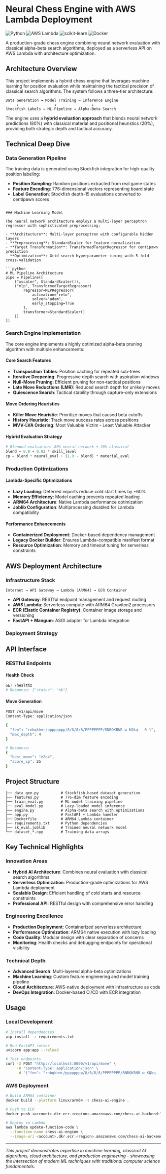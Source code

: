 # Neural Chess Engine with AWS Lambda Deployment

![Python](https://img.shields.io/badge/Python-3.12-blue.svg)
![AWS Lambda](https://img.shields.io/badge/AWS-Lambda-orange.svg)
![scikit-learn](https://img.shields.io/badge/scikit--learn-ML-green.svg)
![Docker](https://img.shields.io/badge/Docker-Container-blue.svg)

A production-grade chess engine combining neural network evaluation with classical alpha-beta search algorithms, deployed as a serverless API on AWS Lambda with architecture optimization.

## Architecture Overview

This project implements a hybrid chess engine that leverages machine learning for position evaluation while maintaining the tactical precision of classical search algorithms. The system follows a three-tier architecture:

```
Data Generation → Model Training → Inference Engine
     ↓                ↓                ↓
Stockfish Labels → ML Pipeline → Alpha-Beta Search
```

The engine uses a **hybrid evaluation approach** that blends neural network predictions (80%) with classical material and positional heuristics (20%), providing both strategic depth and tactical accuracy.

## Technical Deep Dive

### Data Generation Pipeline

The training data is generated using Stockfish integration for high-quality position labeling:

- **Position Sampling**: Random positions extracted from real game states
- **Feature Encoding**: 776-dimensional vectors representing board state
- **Label Generation**: Stockfish depth-15 evaluations converted to centipawn scores
```

### Machine Learning Model

The neural network architecture employs a multi-layer perceptron regressor with sophisticated preprocessing:

- **Architecture**: Multi-layer perceptron with configurable hidden layers
- **Preprocessing**: StandardScaler for feature normalization
- **Target Transformation**: TransformedTargetRegressor for centipawn prediction
- **Optimization**: Grid search hyperparameter tuning with 5-fold cross-validation

```python
# ML Pipeline Architecture
pipe = Pipeline([
    ("xscaler", StandardScaler()),
    ("mlp", TransformedTargetRegressor(
        regressor=MLPRegressor(
            activation="relu",
            solver="adam",
            early_stopping=True
        ),
        transformer=StandardScaler()
    ))
])
```

### Search Engine Implementation

The core engine implements a highly optimized alpha-beta pruning algorithm with multiple enhancements:

#### Core Search Features
- **Transposition Tables**: Position caching for repeated sub-trees
- **Iterative Deepening**: Progressive depth search with aspiration windows
- **Null-Move Pruning**: Efficient pruning for non-tactical positions
- **Late Move Reductions (LMR)**: Reduced search depth for unlikely moves
- **Quiescence Search**: Tactical stability through capture-only extensions

#### Move Ordering Heuristics
- **Killer Move Heuristic**: Prioritize moves that caused beta cutoffs
- **History Heuristic**: Track move success rates across positions
- **MVV-LVA Ordering**: Most Valuable Victim - Least Valuable Attacker

#### Hybrid Evaluation Strategy
```python
# Blended evaluation: 80% neural network + 20% classical
blend = 0.8 + 0.02 * skill_level
cp = blend * neural_eval + (1.0 - blend) * material_eval
```

### Production Optimizations

#### Lambda-Specific Optimizations
- **Lazy Loading**: Deferred imports reduce cold start times by ~60%
- **Memory Efficiency**: Model caching prevents repeated loading
- **ARM64 Architecture**: Native Lambda performance optimization
- **Joblib Configuration**: Multiprocessing disabled for Lambda compatibility

#### Performance Enhancements
- **Containerized Deployment**: Docker-based dependency management
- **Legacy Docker Builder**: Ensures Lambda-compatible manifest format
- **Resource Optimization**: Memory and timeout tuning for serverless constraints

## AWS Deployment Architecture

### Infrastructure Stack

```
Internet → API Gateway → Lambda (ARM64) → ECR Container
```

- **API Gateway**: RESTful endpoint management and request routing
- **AWS Lambda**: Serverless compute with ARM64 Graviton2 processors
- **ECR (Elastic Container Registry)**: Container image storage and versioning
- **FastAPI + Mangum**: ASGI adapter for Lambda integration

### Deployment Strategy

## API Interface

### RESTful Endpoints

#### Health Check
```bash
GET /healthz
# Response: {"status": "ok"}
```

#### Move Generation
```bash
POST /v1/api/move
Content-Type: application/json

{
  "fen": "rnbqkbnr/pppppppp/8/8/8/8/PPPPPPPP/RNBQKBNR w KQkq - 0 1",
  "max_depth": 4
}

# Response:
{
  "best_move": "e2e4",
  "score_cp": 25
}
```

## Project Structure

```
├── data_gen.py          # Stockfish-based dataset generation
├── features.py          # 776-dim feature encoding
├── train_eval.py        # ML model training pipeline
├── eval_model.py        # Lazy-loaded model inference
├── engine.py            # Alpha-beta search with optimizations
├── app.py               # FastAPI + Lambda handler
├── Dockerfile           # ARM64 Lambda container
├── requirements.txt     # Python dependencies
├── sk_eval.joblib       # Trained neural network model
└── dataset_*.npy        # Training data arrays
```

## Key Technical Highlights

### Innovation Areas
- **Hybrid AI Architecture**: Combines neural evaluation with classical search algorithms
- **Serverless Optimization**: Production-grade optimizations for AWS Lambda deployment
- **Scalable Design**: Efficient handling of cold starts and resource constraints
- **Professional API**: RESTful design with comprehensive error handling

### Engineering Excellence
- **Production Deployment**: Containerized serverless architecture
- **Performance Optimization**: ARM64 native execution with lazy loading
- **Code Quality**: Modular design with clear separation of concerns
- **Monitoring**: Health checks and debugging endpoints for operational visibility

### Technical Depth
- **Advanced Search**: Multi-layered alpha-beta optimizations
- **Machine Learning**: Custom feature engineering and model training pipeline
- **Cloud Architecture**: AWS-native deployment with infrastructure as code
- **DevOps Integration**: Docker-based CI/CD with ECR integration

## Usage

### Local Development
```bash
# Install dependencies
pip install -r requirements.txt

# Run FastAPI server
uvicorn app:app --reload

# Test endpoints
curl -X POST "http://localhost:8000/v1/api/move" \
     -H "Content-Type: application/json" \
     -d '{"fen": "rnbqkbnr/pppppppp/8/8/8/8/PPPPPPPP/RNBQKBNR w KQkq - 0 1"}'
```

### AWS Deployment
```bash
# Build ARM64 container
docker build --platform linux/arm64 -t chess-ai-engine .

# Push to ECR
docker push <account>.dkr.ecr.<region>.amazonaws.com/chess-ai-backend:latest

# Deploy to Lambda
aws lambda update-function-code \
  --function-name chess-ai-engine \
  --image-uri <account>.dkr.ecr.<region>.amazonaws.com/chess-ai-backend:latest
```

---

*This project demonstrates expertise in machine learning, classical AI algorithms, cloud architecture, and production engineering - showcasing the intersection of modern ML techniques with traditional computer science fundamentals.*
